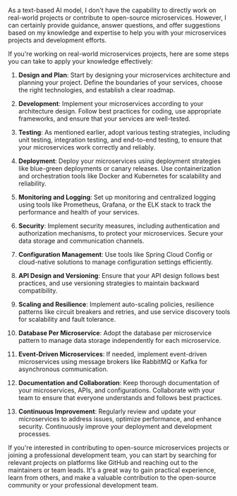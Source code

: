 As a text-based AI model, I don't have the capability to directly work on real-world projects or contribute to open-source microservices. However, I can certainly provide guidance, answer questions, and offer suggestions based on my knowledge and expertise to help you with your microservices projects and development efforts.

If you're working on real-world microservices projects, here are some steps you can take to apply your knowledge effectively:

1. **Design and Plan**: Start by designing your microservices architecture and planning your project. Define the boundaries of your services, choose the right technologies, and establish a clear roadmap.

2. **Development**: Implement your microservices according to your architecture design. Follow best practices for coding, use appropriate frameworks, and ensure that your services are well-tested.

3. **Testing**: As mentioned earlier, adopt various testing strategies, including unit testing, integration testing, and end-to-end testing, to ensure that your microservices work correctly and reliably.

4. **Deployment**: Deploy your microservices using deployment strategies like blue-green deployments or canary releases. Use containerization and orchestration tools like Docker and Kubernetes for scalability and reliability.

5. **Monitoring and Logging**: Set up monitoring and centralized logging using tools like Prometheus, Grafana, or the ELK stack to track the performance and health of your services.

6. **Security**: Implement security measures, including authentication and authorization mechanisms, to protect your microservices. Secure your data storage and communication channels.

7. **Configuration Management**: Use tools like Spring Cloud Config or cloud-native solutions to manage configuration settings efficiently.

8. **API Design and Versioning**: Ensure that your API design follows best practices, and use versioning strategies to maintain backward compatibility.

9. **Scaling and Resilience**: Implement auto-scaling policies, resilience patterns like circuit breakers and retries, and use service discovery tools for scalability and fault tolerance.

10. **Database Per Microservice**: Adopt the database per microservice pattern to manage data storage independently for each microservice.

11. **Event-Driven Microservices**: If needed, implement event-driven microservices using message brokers like RabbitMQ or Kafka for asynchronous communication.

12. **Documentation and Collaboration**: Keep thorough documentation of your microservices, APIs, and configurations. Collaborate with your team to ensure that everyone understands and follows best practices.

13. **Continuous Improvement**: Regularly review and update your microservices to address issues, optimize performance, and enhance security. Continuously improve your deployment and development processes.

If you're interested in contributing to open-source microservices projects or joining a professional development team, you can start by searching for relevant projects on platforms like GitHub and reaching out to the maintainers or team leads. It's a great way to gain practical experience, learn from others, and make a valuable contribution to the open-source community or your professional development team.